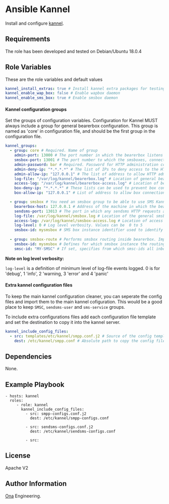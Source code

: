 Ansible Kannel
=========

Install and configure [kannel](https://kannel.org).

Requirements
------------

The role has been developed and tested on Debian/Ubuntu 18.0.4

Role Variables
--------------
These are the role variables and default values
```yaml
kannel_install_extras: true # Install kannel extra packages for testing
kannel_enable_wap_box: false # Enable wapbox daemon
kannel_enable_sms_box: true # Enable smsbox daemon

```
#### Kannel configuration groups
Set the groups of configuration variables. Configuration for Kannel MUST always include a group for general bearerbox configuration. This group is named as 'core' in configuration file, and should be the first group in the configuration file.

```yaml
kannel_groups:
  - group: core # Required. Name of group
    admin-port: 13000 # The port number in which the bearerbox listens to HTTP administration commands.
    smsbox-port: 13001 # The port number to which the smsboxes, connect. use wapbox-port for WAP.
    admin-password: bar # Required. Password for HTTP administration commands 
    admin-deny-ip: "*.*.*.*" # The list of IPs to deny access to the HTTP administration. Default deny all.
    admin-allow-ip: "127.0.0.1" # The list of address to allow HTTP administration. Default allow local.
    log-file: "/var/log/kannel/bearerbox.log" # Location of general bearerbox logs
    access-log: "/var/log/kannel/bearerbox-access.log" # Location of bearerbox access logs
    box-deny-ip: "*.*.*.*" # These lists can be used to prevent box connections from given IP addresses. Default deny all.
    box-allow-ip: "127.0.0.1" # List of address to allow box connection from. Defailt allow local.

  - group: smsbox # You need an smsbox group to be able to use SMS Kannel. use wapbox for WAP.
    bearerbox-host: 127.0.0.1 # Address of the machine in which the bearerbox is running
    sendsms-port: 13013 # The port in which any sendsms HTTP requests are done. 
    log-file: /var/log/kannel/smsbox.log # Location of the general smsbox logs
    access-log: /var/log/kannel/smsbox-access.log # Location of access logs for the smsbox
    log-level: 0 # Log level verbosity. Values can be  0 to 5
    smsbox-id: mysmsbox # SMS box instance identifier used to identify an smsbox connected to a bearerbox for the purpose of having smsbox specific routing inside bearerbox.
  
  - group: smsbox-route # Performs smsbox routing inside bearerbox. Important if you have more than one SMSC
    smsbox-id: mysmsbox # Defines for which smsbox instance the routing rules do apply.
    smsc-id: "MY-SMSC" # If set, specifies from which smsc-ids all inbound messages should be routed to this smsbox instance
```
 
**Note on log level verbosity:**

`log-level` is a definition of minimum level of log-file events logged. 0 is for 'debug', 1 'info', 2 'warning, 3 'error' and 4 'panic' 

#### Extra kannel configuration files
To keep the main kannel configuration cleaner, you can seperate the config files and import them to the main kannel cofiguration. This would be a good place to keep `SMSC`, `sendsms-user` and  `sms-service` groups.

To include extra configurations files add each configuration file template and set the destination to copy it into the kannel server.
```yaml
kannel_include_config_files:
  - src: templates/etc/kannel/smpp.conf.j2 # Source of the config template file on the deployment host
    dest: /etc/kannel/smpp.conf # Absolute path to copy the config file to in the remote host.
```

Dependencies
------------

None.

Example Playbook
----------------



    - hosts: kannel
      roles:
         - role: kannel
           kannel_include_config_files:
             - src: smpp-configs.conf.j2
               dest: /etc/kannel/smpp-configs.conf
             
             - src: sendsms-configs.conf.j2
               dest: /etc/kannel/sendsms-configs.conf
               
             - src: 

License
-------

Apache V2

Author Information
------------------

[Ona](https://ona.io) Engineering.

